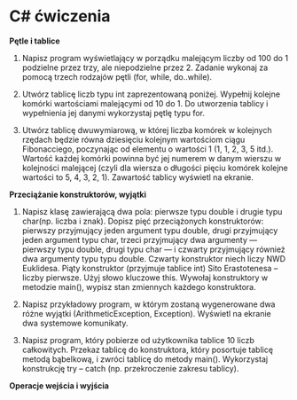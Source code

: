 # C# ćwiczenia

**Pętle i tablice** <br/>
1. Napisz program wyświetlający w porządku malejącym liczby od 100 do 1 podzielne przez trzy, ale niepodzielne przez 2. Zadanie wykonaj za pomocą trzech rodzajów pętli (for, while, do..while). <br/>

2. Utwórz tablicę liczb typu int zaprezentowaną poniżej. Wypełnij kolejne komórki wartościami malejącymi od 10 do 1. Do utworzenia tablicy i wypełnienia jej danymi wykorzystaj pętlę typu for. <br/>

3. Utwórz tablicę dwuwymiarową, w której liczba komórek w kolejnych rzędach będzie równa dziesięciu kolejnym wartościom ciągu Fibonacciego, poczynając od elementu o wartości 1 (1, 1, 2, 3, 5 itd.). Wartość każdej komórki powinna być jej numerem w danym wierszu w kolejności malejącej (czyli dla wiersza o długości pięciu komórek kolejne wartości to 5, 4, 3, 2, 1). Zawartość tablicy wyświetl na ekranie.<br/>

**Przeciążanie konstruktorów, wyjątki** <br/>
1. Napisz klasę zawierającą dwa pola: pierwsze typu double i drugie typu char(np. liczba i znak). Dopisz pięć przeciążonych konstruktorów: pierwszy przyjmujący jeden argument typu double, drugi przyjmujący jeden argument typu char, trzeci przyjmujący dwa argumenty — pierwszy typu double, drugi typu char — i czwarty przyjmujący również dwa argumenty typu typu double. Czwarty konstruktor niech liczy NWD Euklidesa. Piąty konstruktor (przyjmuje tablice int) Sito Erastotenesa – liczby pierwsze. Użyj  słowo kluczowe this. Wywołaj konstruktory w metodzie main(), wypisz stan zmiennych każdego konstruktora.<br/>

2. Napisz przykładowy program, w którym zostaną wygenerowane dwa różne wyjątki (ArithmeticException, Exception). Wyświetl na ekranie dwa systemowe komunikaty.<br/>

3. Napisz program, który pobierze od użytkownika tablice 10 liczb całkowitych. Przekaz tablicę do konstruktora, który posortuje tablicę metodą bąbelkową, i zwróci tablicę do metody main(). Wykorzystaj konstrukcję try – catch (np. przekroczenie zakresu tablicy).<br/>

**Operacje wejścia i wyjścia**
